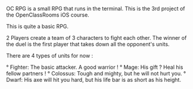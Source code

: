 OC RPG is a small RPG that runs in the terminal.
This is the 3rd project of the OpenClassRooms iOS course.

This is quite a basic RPG.

2 Players create a team of 3 characters to fight each other.
The winner of the duel is the first player that takes down all the opponent's units.


There are 4 types of units for now :

° Fighter: The basic attacker. A good warrior !
° Mage: His gift ? Heal his fellow partners !
° Colossus: Tough and mighty, but he will not hurt you.
° Dwarf: His axe will hit you hard, but his life bar is as short as his height.


